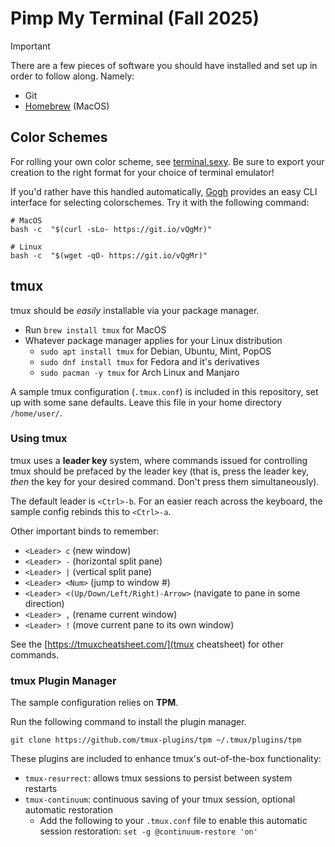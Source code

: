 # Pimp My Terminal (Fall 2025)
> [!IMPORTANT] 
> There are a few pieces of software you should have installed and set up in order to follow along. Namely:
> - Git
> - [Homebrew](https://brew.sh/) (MacOS)

## Color Schemes
For rolling your own color scheme, see [terminal.sexy](https://terminal.sexy/). Be sure to export your creation to the right format for your choice of terminal emulator!

If you'd rather have this handled automatically, [Gogh](https://gogh-co.github.io/Gogh/) provides an easy CLI interface for selecting colorschemes. Try it with the following command:
```shell
# MacOS
bash -c  "$(curl -sLo- https://git.io/vQgMr)"

# Linux
bash -c  "$(wget -qO- https://git.io/vQgMr)"
```

## tmux
tmux should be _easily_ installable via your package manager.
- Run `brew install tmux` for MacOS
- Whatever package manager applies for your Linux distribution
    - `sudo apt install tmux` for Debian, Ubuntu, Mint, PopOS
    - `sudo dnf install tmux` for Fedora and it's derivatives 
    - `sudo pacman -y tmux` for Arch Linux and Manjaro

A sample tmux configuration (`.tmux.conf`) is included in this repository, set up with some sane defaults. Leave this file in your home directory `/home/user/`.

### Using tmux
tmux uses a **leader key** system, where commands issued for controlling tmux should be prefaced by the leader key (that is, press the leader key, _then_ the key for your desired command. Don't press them simultaneously). 

The default leader is `<Ctrl>-b`. For an easier reach across the keyboard, the sample config rebinds this to `<Ctrl>-a`.

Other important binds to remember:
- `<Leader> c` (new window)
- `<Leader> -` (horizontal split pane)
- `<Leader> |` (vertical split pane)
- `<Leader> <Num>` (jump to window #<Num>)
- `<Leader> <(Up/Down/Left/Right)-Arrow>` (navigate to pane in some direction)
- `<Leader> ,` (rename current window)
- `<Leader> !` (move current pane to its own window)

See the [https://tmuxcheatsheet.com/](tmux cheatsheet) for other commands.

### tmux Plugin Manager
The sample configuration relies on **TPM**.

Run the following command to install the plugin manager.
```shell
git clone https://github.com/tmux-plugins/tpm ~/.tmux/plugins/tpm
```

These plugins are included to enhance tmux's out-of-the-box functionality:
- `tmux-resurrect`: allows tmux sessions to persist between system restarts
- `tmux-continuum`: continuous saving of your tmux session, optional automatic restoration
    - Add the following to your `.tmux.conf` file to enable this automatic session restoration: `set -g @continuum-restore 'on'`


